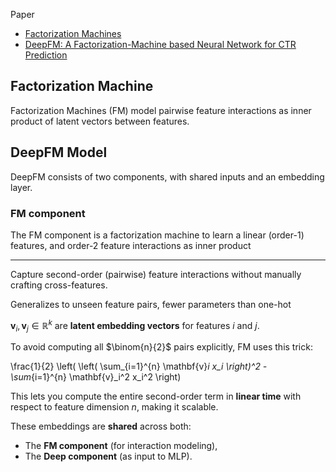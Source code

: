 
Paper
* [Factorization Machines](https://www.ismll.uni-hildesheim.de/pub/pdfs/Rendle2010FM.pdf)
* [DeepFM: A Factorization-Machine based Neural Network for CTR Prediction](https://arxiv.org/abs/1703.04247)

## Factorization Machine

Factorization Machines (FM) model pairwise feature interactions as inner product of latent vectors between features.


## DeepFM Model
DeepFM  consists of two components, with shared inputs and an embedding layer.

### FM component

The FM component is a factorization machine to learn a linear (order-1) features, and order-2 feature interactions as inner product 




----
Capture second-order (pairwise) feature interactions without manually crafting cross-features.

Generalizes to unseen feature pairs, fewer parameters than one-hot


$\mathbf{v}_i, \mathbf{v}_j \in \mathbb{R}^k$ are **latent embedding vectors** for features  $i$ and $j$.


To avoid computing all $\binom{n}{2}$ pairs explicitly, FM uses this trick:

\frac{1}{2} \left( \left( \sum_{i=1}^{n} \mathbf{v}_i x_i \right)^2 - \sum_{i=1}^{n} \mathbf{v}_i^2 x_i^2 \right)

This lets you compute the entire second-order term in **linear time** with respect to feature dimension $n$, making it scalable.


These embeddings are **shared** across both:
- The **FM component** (for interaction modeling),
- The **Deep component** (as input to MLP).
